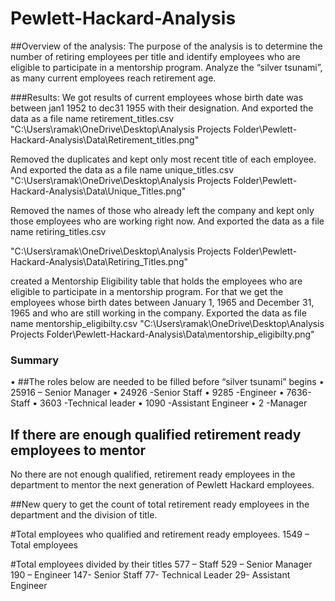 # Pewlett-Hackard-Analysis

##Overview of the analysis:
The purpose of the analysis is to determine the number of retiring employees per title and identify employees who are eligible to participate in a mentorship program. 
Analyze the “silver tsunami”, as many current employees reach retirement age.

###Results:
We got results of current employees whose birth date was between jan1 1952 to dec31 1955 with their designation. And exported the data as a file name retirement_titles.csv
"C:\Users\ramak\OneDrive\Desktop\Analysis Projects Folder\Pewlett-Hackard-Analysis\Data\Retirement_titles.png"


Removed the duplicates and kept only most recent title of each employee. And exported the data as a file name unique_titles.csv
"C:\Users\ramak\OneDrive\Desktop\Analysis Projects Folder\Pewlett-Hackard-Analysis\Data\Unique_Titles.png"

Removed the names of those who already left the company and kept only those employees who are working right now. And exported the data as a file name retiring_titles.csv

"C:\Users\ramak\OneDrive\Desktop\Analysis Projects Folder\Pewlett-Hackard-Analysis\Data\Retiring_Titles.png"

created a Mentorship Eligibility table that holds the employees who are eligible to participate in a mentorship program. For that we get the employees whose birth dates between January 1, 1965 and December 31, 1965 and who are still working in the company. Exported the data as file name mentorship_eligibilty.csv
"C:\Users\ramak\OneDrive\Desktop\Analysis Projects Folder\Pewlett-Hackard-Analysis\Data\mentorship_eligibilty.png"

### Summary

•	##The roles below are needed to be filled before “silver tsunami” begins
•	25916 – Senior Manager
•	24926 -Senior Staff
•	9285 -Engineer
•	7636- Staff
•	3603 -Technical leader
•	1090 -Assistant Engineer
•	2 -Manager

## If there are enough qualified retirement ready employees to mentor

No there are not enough qualified, retirement ready employees in the department to mentor the next generation of Pewlett Hackard employees.

##New query to get the count of total retirement ready employees in the department and the division of title.

#Total   employees who qualified and retirement ready employees.
1549 – Total employees

#Total employees divided by their titles
577 – Staff
529 – Senior Manager
190 – Engineer
147- Senior Staff
77- Technical Leader
29- Assistant Engineer
